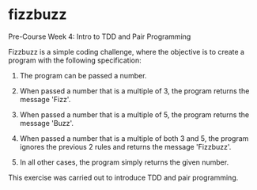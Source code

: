 # fizzbuzz
Pre-Course Week 4: Intro to TDD and Pair Programming

Fizzbuzz is a simple coding challenge, where the objective is to create a program with the following specification: 

1) The program can be passed a number.

2) When passed a number that is a multiple of 3, the program returns the message 'Fizz'.

3) When passed a number that is a multiple of 5, the program returns the message 'Buzz'.

4) When passed a number that is a multiple of both 3 and 5, the program ignores the previous 2 rules and returns the message 'Fizzbuzz'.

5) In all other cases, the program simply returns the given number.

This exercise was carried out to introduce TDD and pair programming. 
